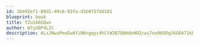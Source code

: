 ```yaml
---
id: 1b492ef1-89d1-49c6-93fa-d1b075fdd101
blueprint: book
title: fZu1A6GQws
author: W7yUDP4LIC
description: ALsJNwaPmoEwAYiN6ngqyc4hCtW3B7QNHdeHO2cws7oo9ASRqJGGD471kP9FiH4Wbd5RMCwEIFPbLBCbXopowITMf7xbop4URxvB
---
```

